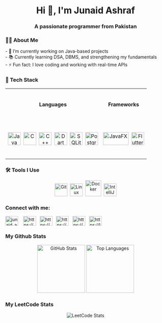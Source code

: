 

<h1 align="center">Hi 👋, I'm Junaid Ashraf</h1>
<h3 align="center">A passionate programmer from Pakistan</h3>

###

<h3 align="left">👨‍💻 About Me</h3>

<p align="left">
- 🔭 I’m currently working on Java-based projects<br>
- 📚 Currently learning DSA, DBMS, and strengthening my fundamentals <br>
- ⚡ Fun fact: I love coding and working with real-time APIs
</p>

###

### 🚀 Tech Stack

<table align="center" style="width:100%; table-layout: fixed; border-collapse: collapse;"">
  <tr style="height: 100px;">
    <th align="center">Languages</th>
    <th align="center">Frameworks</th>
  </tr>
  <tr style="height: 120px;">
    <td align="center">
      <img src="https://cdn.jsdelivr.net/gh/devicons/devicon/icons/java/java-original.svg" width="40" height="40" alt="Java"/>&nbsp;
      <img src="https://cdn.jsdelivr.net/gh/devicons/devicon/icons/c/c-original.svg" width="40" height="40" alt="C"/>&nbsp;
      <img src="https://cdn.jsdelivr.net/gh/devicons/devicon/icons/cplusplus/cplusplus-original.svg" width="40" height="40" alt="C++"/>&nbsp;
      <img src="https://cdn.jsdelivr.net/gh/devicons/devicon/icons/dart/dart-original.svg" width="40" height="40" alt="Dart"/>&nbsp;
      <img src="https://cdn.jsdelivr.net/gh/devicons/devicon/icons/sqlite/sqlite-original.svg" width="40" height="40" alt="SQLite"/>&nbsp;
      <img src="https://cdn.jsdelivr.net/gh/devicons/devicon/icons/postgresql/postgresql-original.svg" width="40" height="40" alt="PostgreSQL"/>
    </td>
    <td align="center">
      <img src="https://github.com/Junaid-Ashraf-56/Java-FX-image/blob/main/assets/JavaFx%20Logo.png?raw=true" width="80" height="40" alt="JavaFX"/>&nbsp;
      <img src="https://cdn.jsdelivr.net/gh/devicons/devicon/icons/flutter/flutter-original.svg" width="40" height="40" alt="Flutter"/>
    </td>
  </tr>
</table>

### 🛠️ Tools I Use

<p align="center">
  <img src="https://cdn.jsdelivr.net/gh/devicons/devicon/icons/git/git-original.svg" width="40" height="40" alt="Git"/>&nbsp;
  <img src="https://cdn.jsdelivr.net/gh/devicons/devicon/icons/linux/linux-original.svg" width="40" height="40" alt="Linux"/>&nbsp;
  <img src="https://cdn.jsdelivr.net/gh/devicons/devicon/icons/docker/docker-original.svg" width="50" height="50" alt="Docker"/>&nbsp;
  <img src="https://cdn.jsdelivr.net/gh/devicons/devicon/icons/intellij/intellij-original.svg" width="40" height="40" alt="IntelliJ IDEA"/>
</p>

<h3 align="left">Connect with me:</h3>
<p align="left">
<a href="https://twitter.com/junaid_ashraf56" target="blank"><img align="center" src="https://raw.githubusercontent.com/rahuldkjain/github-profile-readme-generator/master/src/images/icons/Social/twitter.svg" alt="junaid_ashraf56" height="30" width="40" /></a>
&nbsp;&nbsp;
  <a href="https://linkedin.com/in/https://www.linkedin.com/in/junaid-ashraf56/" target="blank"><img align="center" src="https://raw.githubusercontent.com/rahuldkjain/github-profile-readme-generator/master/src/images/icons/Social/linked-in-alt.svg" alt="https://www.linkedin.com/in/junaid-ashraf56/" height="30" width="40" /></a>&nbsp;&nbsp;
<a href="https://instagram.com/https://www.instagram.com/junaid_ashraf_56/" target="blank"><img align="center" src="https://raw.githubusercontent.com/rahuldkjain/github-profile-readme-generator/master/src/images/icons/Social/instagram.svg" alt="https://www.instagram.com/junaid_ashraf_56/" height="30" width="40" /></a>&nbsp;&nbsp;
<a href="https://www.hackerrank.com/https://www.hackerrank.com/profile/ashrafjunaid848" target="blank"><img align="center" src="https://raw.githubusercontent.com/rahuldkjain/github-profile-readme-generator/master/src/images/icons/Social/hackerrank.svg" alt="https://www.hackerrank.com/profile/ashrafjunaid848" height="30" width="40" /></a>&nbsp;&nbsp;
<a href="https://codeforces.com/profile/https://codeforces.com/profile/junaid-ashraf-56" target="blank"><img align="center" src="https://raw.githubusercontent.com/rahuldkjain/github-profile-readme-generator/master/src/images/icons/Social/codeforces.svg" alt="https://codeforces.com/profile/junaid-ashraf-56" height="30" width="40" /></a>&nbsp;&nbsp;
<a href="https://www.leetcode.com/https://leetcode.com/u/56_56/" target="blank"><img align="center" src="https://raw.githubusercontent.com/rahuldkjain/github-profile-readme-generator/master/src/images/icons/Social/leet-code.svg" alt="https://leetcode.com/u/56_56/" height="30" width="40" /></a>&nbsp;&nbsp;
</p>

###
<h3 align="left"> My Github Stats</h3>
<div align="center">
  <img src="https://github-readme-stats.vercel.app/api?username=Junaid-Ashraf-56&hide_title=false&hide_rank=false&show_icons=true&include_all_commits=true&count_private=true&disable_animations=false&theme=dracula&locale=en&hide_border=false" height="150" alt="GitHub Stats" />
  <img src="https://github-readme-stats.vercel.app/api/top-langs?username=Junaid-Ashraf-56&locale=en&hide_title=false&layout=compact&card_width=320&langs_count=5&theme=dracula&hide_border=false" height="150" alt="Top Languages" />
</div>


###
###

<h3 align="left"> My LeetCode Stats</h3>

<div align="center">
  <img src="https://leetcard.jacoblin.cool/56_56?theme=dark&font=Baloo+Bhai+2&ext=contest" alt="LeetCode Stats" />
</div>

###

